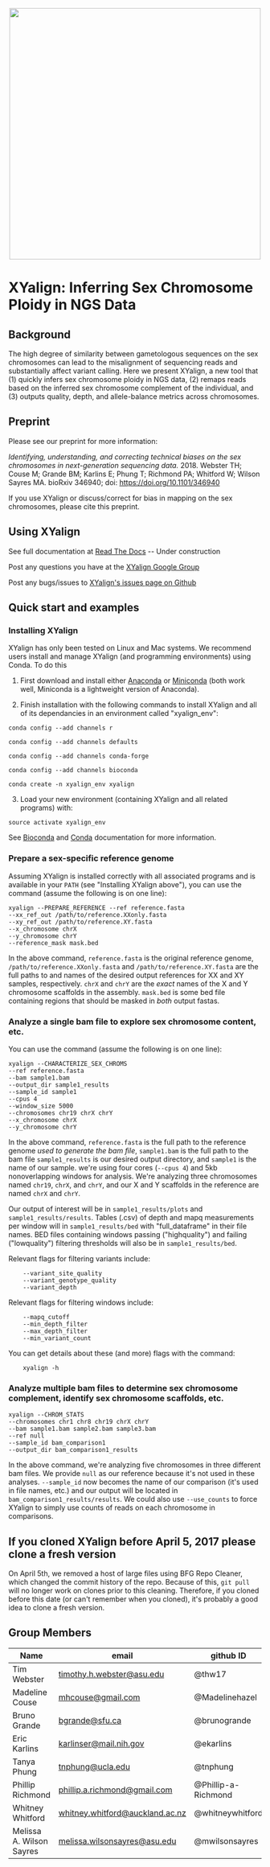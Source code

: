 <p align="center">
  <img src="https://github.com/WilsonSayresLab/XYalign/blob/master/Files/XYlogo.png" width="500"/>
</p>

# XYalign: Inferring Sex Chromosome Ploidy in NGS Data

## Background
The high degree of similarity between gametologous sequences on the sex chromosomes can lead to the misalignment of sequencing reads and substantially affect variant calling. Here we present XYalign, a new tool that (1) quickly infers sex chromosome ploidy in NGS data, (2) remaps reads based on the inferred sex chromosome complement of the individual, and (3) outputs quality, depth, and allele-balance metrics across chromosomes.

## Preprint

Please see our preprint for more information:

*Identifying, understanding, and correcting technical biases on the sex chromosomes in next-generation sequencing data.* 2018. Webster TH; Couse M; Grande BM; Karlins E;
Phung T; Richmond PA; Whitford W; Wilson Sayres MA. bioRxiv 346940; doi: https://doi.org/10.1101/346940

If you use XYalign or discuss/correct for bias in mapping on the sex chromosomes, please cite this preprint.

## Using XYalign

See full documentation at [Read The Docs](http://xyalign.readthedocs.io/en/latest/index.html) -- Under construction

Post any questions you have at the [XYalign Google Group](https://groups.google.com/forum/#!forum/xyalign)

Post any bugs/issues to [XYalign's issues page on Github](https://github.com/WilsonSayresLab/XYalign/issues)

## Quick start and examples

### Installing XYalign
XYalign has only been tested on Linux and Mac systems. We recommend users install and manage XYalign (and programming environments) using
Conda. To do this

1. First download and install either
[Anaconda](https://www.continuum.io/downloads)
or [Miniconda](http://conda.pydata.org/miniconda.html) (both work well,
Miniconda is a lightweight version of Anaconda).

2. Finish installation with the following commands to install XYalign and all
of its dependancies in an environment called "xyalign_env":

```
conda config --add channels r

conda config --add channels defaults

conda config --add channels conda-forge

conda config --add channels bioconda

conda create -n xyalign_env xyalign

```

3. Load your new environment (containing XYalign and all related programs) with:

```
source activate xyalign_env
```

See [Bioconda](https://bioconda.github.io/) and [Conda](https://conda.io/docs/user-guide/tasks/manage-environments.html) documentation
for more information.

### Prepare a sex-specific reference genome
Assuming XYalign is installed correctly with all associated programs and is available
in your ``PATH`` (see "Installing XYalign above"), you can use the command
(assume the following is on one line):

```
xyalign --PREPARE_REFERENCE --ref reference.fasta
--xx_ref_out /path/to/reference.XXonly.fasta
--xy_ref_out /path/to/reference.XY.fasta
--x_chromosome chrX
--y_chromosome chrY
--reference_mask mask.bed
```

In the above command, ``reference.fasta`` is the original reference genome,
``/path/to/reference.XXonly.fasta`` and ``/path/to/reference.XY.fasta`` are the
full paths to and names of the desired output references for XX and XY samples,
respectively. ``chrX`` and ``chrY`` are the *exact* names of the X and Y chromosome
scaffolds in the assembly. ``mask.bed`` is some bed file containing regions that
should be masked in *both* output fastas.

### Analyze a single bam file to explore sex chromosome content, etc.
You can use the command (assume the following is on one line):

```
xyalign --CHARACTERIZE_SEX_CHROMS
--ref reference.fasta
--bam sample1.bam
--output_dir sample1_results
--sample_id sample1
--cpus 4
--window_size 5000
--chromosomes chr19 chrX chrY
--x_chromosome chrX
--y_chromosome chrY
```

In the above command, ``reference.fasta`` is the full path to the reference genome
*used to generate the bam file*, ``sample1.bam`` is the full path to the bam file
``sample1_results`` is our desired output directory, and ``sample1`` is the name of
our sample. we're using four cores (``--cpus 4``) and 5kb nonoverlapping
windows for analysis. We're analyzing three chromosomes named ``chr19``,
``chrX``, and ``chrY``, and our X and Y scaffolds in the reference are named
``chrX`` and ``chrY``.

Our output of interest will be in ``sample1_results/plots``
and ``sample1_results/results``. Tables (.csv) of depth and mapq measurements per window
will in ``sample1_results/bed`` with "full_dataframe" in their file names. BED files containing windows passing ("highquality") and failing ("lowquality") filtering
thresholds will also be in ``sample1_results/bed``.

Relevant flags for filtering variants include:

```
	--variant_site_quality
	--variant_genotype_quality
	--variant_depth
```

Relevant flags for filtering windows include:

```
	--mapq_cutoff
	--min_depth_filter
	--max_depth_filter
	--min_variant_count
```

You can get details about these (and more) flags with the command:

```
	xyalign -h
```

### Analyze multiple bam files to determine sex chromosome complement, identify sex chromosome scaffolds, etc.

```
xyalign --CHROM_STATS
--chromosomes chr1 chr8 chr19 chrX chrY
--bam sample1.bam sample2.bam sample3.bam
--ref null
--sample_id bam_comparison1
--output_dir bam_comparison1_results
```

In the above command, we're analyzing five chromosomes in three different bam files.
We provide ``null`` as our reference because it's not used in these analyses.
``--sample_id`` now becomes the name of our comparison (it's used in file names, etc.)
and our output will be located in ``bam_comparison1_results/results``. We could also use
``--use_counts`` to force XYalign to simply use counts of reads on each chromosome in
comparisons.

## If you cloned XYalign before April 5, 2017 please clone a fresh version
On April 5th, we removed a host of large files using BFG Repo Cleaner, which changed
the commit history of the repo.  Because of this, ```git pull``` will no longer work on clones
prior to this cleaning.  Therefore, if you cloned before this date (or can't remember when you
cloned), it's probably a good idea to clone a fresh version.

## Group Members
Name | email | github ID
--- | --- |  ---
Tim Webster | timothy.h.webster@asu.edu | @thw17
Madeline Couse| mhcouse@gmail.com | @Madelinehazel
Bruno Grande | bgrande@sfu.ca | @brunogrande
Eric Karlins | karlinser@mail.nih.gov | @ekarlins
Tanya Phung | tnphung@ucla.edu | @tnphung
Phillip Richmond | phillip.a.richmond@gmail.com | @Phillip-a-Richmond
Whitney Whitford | whitney.whitford@auckland.ac.nz | @whitneywhitford
Melissa A. Wilson Sayres | melissa.wilsonsayres@asu.edu | @mwilsonsayres
